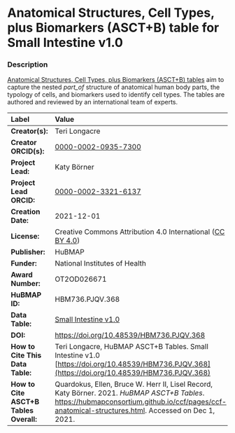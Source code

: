 # Anatomical Structures, Cell Types, plus Biomarkers (ASCT+B) table for Small Intestine v1.0

### Description
[Anatomical Structures, Cell Types, plus Biomarkers (ASCT+B) tables](https://hubmapconsortium.github.io/ccf/pages/ccf-anatomical-structures.html) aim to capture the nested *part_of* structure of anatomical human body parts, the typology of cells, and biomarkers used to identify cell types. The tables are authored and reviewed by an international team of experts.

| Label | Value |
| :------------- |:-------------|
| **Creator(s):** | Teri Longacre |
| **Creator ORCID(s):** | [0000-0002-0935-7300](https://orcid.org/0000-0002-0935-7300) |
| **Project Lead:** | Katy B&ouml;rner |
| **Project Lead ORCID:** | [0000-0002-3321-6137](https://orcid.org/0000-0002-3321-6137) |
| **Creation Date:** | 2021-12-01 |
| **License:** | Creative Commons Attribution 4.0 International ([CC BY 4.0](https://creativecommons.org/licenses/by/4.0/)) |
| **Publisher:** | HuBMAP |
| **Funder:** | National Institutes of Health |
| **Award Number:** | OT2OD026671 |
| **HuBMAP ID:** | HBM736.PJQV.368 |
| **Data Table:** | [Small Intestine v1.0](https://hubmapconsortium.github.io/ccf-releases/v1.1/asct-b/ASCT-B_VH_Small_Intestine.csv)  |
| **DOI:** | https://doi.org/10.48539/HBM736.PJQV.368 |
| **How to Cite This Data Table:** | Teri Longacre, HuBMAP ASCT+B Tables. Small Intestine v1.0 [https://doi.org/10.48539/HBM736.PJQV.368](https://doi.org/10.48539/HBM736.PJQV.368) |
| **How to Cite ASCT+B Tables Overall:** | Quardokus, Ellen, Bruce W. Herr II, Lisel Record, Katy B&ouml;rner. 2021. *HuBMAP ASCT+B Tables*. https://hubmapconsortium.github.io/ccf/pages/ccf-anatomical-structures.html. Accessed on Dec 1, 2021. |
